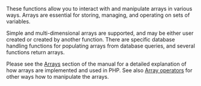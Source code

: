 These functions allow you to interact with and manipulate arrays in
various ways. Arrays are essential for storing, managing, and operating
on sets of variables.

Simple and multi-dimensional arrays are supported, and may be either
user created or created by another function. There are specific database
handling functions for populating arrays from database queries, and
several functions return arrays.

Please see the
<a href="/language/types/array.html" class="link">Arrays</a> section of
the manual for a detailed explanation of how arrays are implemented and
used in PHP. See also
<a href="/language/operators/array.html" class="link">Array operators</a>
for other ways how to manipulate the arrays.
